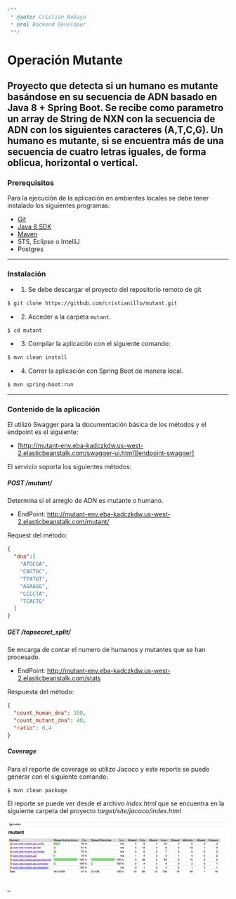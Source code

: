 ```javascript
/**
 * @autor Cristian Robayo
 * @rol Backend Developer
 **/
```

# Operación Mutante
Proyecto que detecta si un humano es mutante basándose en su secuencia de ADN basado en Java 8 + Spring Boot.
Se recibe como parametro un array de String de NXN con la secuencia de ADN con los siguientes caracteres (A,T,C,G). Un humano es mutante, si se encuentra más de una secuencia de cuatro letras iguales, de forma oblicua, horizontal o vertical.
---
### Prerequisitos
Para la ejecución de la aplicación en ambientes locales se debe tener instalado los siguientes programas:

- [Git]
- [Java 8 SDK]
- [Maven]
- STS, Eclipse o IntelliJ
- Postgres

---
### Instalación
- 1) Se debe descargar el proyecto del repositorio remoto de git

```sh
$ git clone https://github.com/cristianillo/mutant.git
```
- 2) Acceder a la carpeta `mutant`.

```sh
$ cd mutant
```
- 3) Compilar la aplicación con el siguiente comando:

```sh
$ mvn clean install
```
- 4) Correr la aplicación con Spring Boot de manera local.

```sh
$ mvn spring-boot:run
```
---
### Contenido de la aplicación

El utilizó Swagger para la documentación básica de los métodos y el endpoint es el siguiente:
- [http://mutant-env.eba-kadczkdw.us-west-2.elasticbeanstalk.com/swagger-ui.html][endpoint-swagger]

El servicio soporta los siguientes métodos:
##### POST /mutant/
Determina si el arreglo de ADN es mutante o humano.
- EndPoint: http://mutant-env.eba-kadczkdw.us-west-2.elasticbeanstalk.com/mutant/

Request del método:

```json
{
  "dna":[
    "ATGCGA",
    "CAGTGC",
    "TTATGT",
    "AGAAGG",
    "CCCCTA",
    "TCACTG"
  ]
}
```

##### GET /topsecret_split/
Se encarga de contar el numero de humanos y mutantes que se han procesado.

- EndPoint: http://mutant-env.eba-kadczkdw.us-west-2.elasticbeanstalk.com/stats

Respuesta del método:
```json
{
  "count_human_dna": 100,
  "count_mutant_dna": 40,
  "ratio": 0.4
}
```
##### Coverage
Para el reporte de coverage se utilizo Jacoco y este reporte se puede generar con el siguiente comando:

```sh
$ mvn clean package
```

El reporte se puede ver desde el archivo *index.html* que se encuentra en la siguiente carpeta del proyecto *target/site/jacoco/index.html*

![img.png](img.png)

[Java 8 SDK]: https://www.oracle.com/co/java/technologies/javase/javase-jdk8-downloads.html
[Maven]: https://maven.apache.org/download.cgi
[Git]: https://git-scm.com/downloads
[endpoint-swagger]: http://mutant-env.eba-kadczkdw.us-west-2.elasticbeanstalk.com/swagger-ui.html

_


